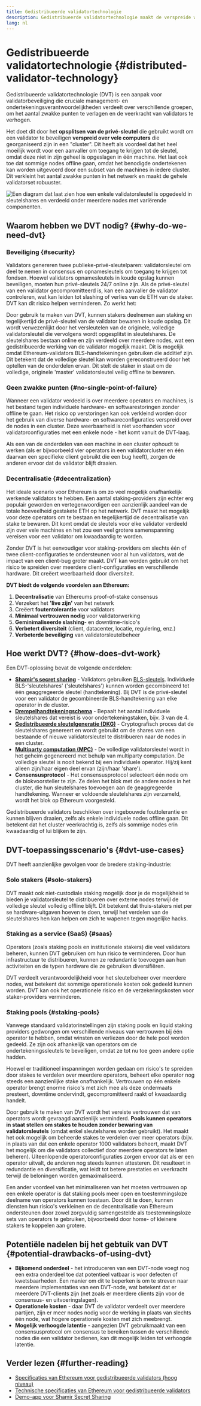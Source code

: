 ```yaml
---
title: Gedistribueerde validatortechnologie
description: Gedistribueerde validatortechnologie maakt de verspreide werking van een Ethereum-validator door verschillende partijen mogelijk.
lang: nl
---
```


# Gedistribueerde validatortechnologie {#distributed-validator-technology}

Gedistribueerde validatortechnologie (DVT) is een aanpak voor validatorbeveiliging die cruciale management- en ondertekeningsverantwoordelijkheden verdeelt over verschillende groepen, om het aantal zwakke punten te verlagen en de veerkracht van validators te verhogen.

Het doet dit door het **opsplitsen van de privé-sleutel** die gebruikt wordt om een validator te beveiligen **verspreid over vele computers** die georganiseerd zijn in een "cluster". Dit heeft als voordeel dat het heel moeilijk wordt voor een aanvaller om toegang te krijgen tot de sleutel, omdat deze niet in zijn geheel is opgeslagen in één machine. Het laat ook toe dat sommige nodes offline gaan, omdat het benodigde ondertekenen kan worden uitgevoerd door een subset van de machines in iedere cluster. Dit verkleint het aantal zwakke punten in het netwerk en maakt de gehele validatorset robuuster.

![Een diagram dat laat zien hoe een enkele validatorsleutel is opgedeeld in sleutelshares en verdeeld onder meerdere nodes met variërende componenten.](./dvt-cluster.png)

## Waarom hebben we DVT nodig? {#why-do-we-need-dvt}

### Beveiliging {#security}

Validators genereren twee publieke-privé-sleutelparen: validatorsleutel om deel te nemen in consensus en opnamesleutels om toegang te krijgen tot fondsen. Hoewel validators opnamesleutels in koude opslag kunnen beveiligen, moeten hun privé-sleutels 24/7 online zijn. Als de privé-sleutel van een validator gecompromitteerd is, kan een aanvaller de validator controleren, wat kan leiden tot slashing of verlies van de ETH van de staker. DVT kan dit risico helpen verminderen. Zo werkt het:

Door gebruik te maken van DVT, kunnen stakers deelnemen aan staking en tegelijkertijd de privé-sleutel van de validator bewaren in koude opslag. Dit wordt verwezenlijkt door het versleutelen van de originele, volledige validatorsleutel die vervolgens wordt opgesplitst in sleutelshares. De sleutelshares bestaan online en zijn verdeeld over meerdere nodes, wat een gedistribueerde werking van de validator mogelijk maakt. Dit is mogelijk omdat Ethereum-validators BLS-handtekeningen gebruiken die additief zijn. Dit betekent dat de volledige sleutel kan worden gereconstrueerd door het optellen van de onderdelen ervan. Dit stelt de staker in staat om de volledige, originele 'master' validatorsleutel veilig offline te bewaren.

### Geen zwakke punten {#no-single-point-of-failure}

Wanneer een validator verdeeld is over meerdere operators en machines, is het bestand tegen individuele hardware- en softwarestoringen zonder offline te gaan. Het risico op verstoringen kan ook verkleind worden door het gebruik van diverse hardware- en softwareconfiguraties verspreid over de nodes in een cluster. Deze weerbaarheid is niet voorhanden voor validatorconfiguraties met een enkele node - het komt vanuit de DVT-laag.

Als een van de onderdelen van een machine in een cluster ophoudt te werken (als er bijvoorbeeld vier operators in een validatorcluster en één daarvan een specifieke client gebruikt die een bug heeft), zorgen de anderen ervoor dat de validator blijft draaien.

### Decentralisatie {#decentralization}

Het ideale scenario voor Ethereum is om zo veel mogelijk onafhankelijk werkende validators te hebben. Een aantal staking-providers zijn echter erg populair geworden en vertegenwoordigen een aanzienlijk aandeel van de totale hoeveelheid gestakete ETH op het netwerk. DVT maakt het mogelijk voor deze operators om te bestaan en tegelijkertijd de decentralisatie van stake te bewaren. Dit komt omdat de sleutels voor elke validator verdeeld zijn over vele machines en het zou een veel grotere samenspanning vereisen voor een validator om kwaadaardig te worden.

Zonder DVT is het eenvoudiger voor staking-providers om slechts één of twee client-configuraties te ondersteunen voor al hun validators, wat de impact van een client-bug groter maakt. DVT kan worden gebruikt om het risico te spreiden over meerdere client-configuraties en verschillende hardware. Dit creëert weerbaarheid door diversiteit.

**DVT biedt de volgende voordelen aan Ethereum:**

1. **Decentralisatie** van Ethereums proof-of-stake consensus
2. Verzekert het **'live zijn'** van het netwerk
3. Creëert **foutentolerantie** voor validators
4. **Minimaal vertrouwen nodig** voor validatorwerking
5. **Geminimaliseerde slashing**- en downtime-risico's
6. **Verbetert diversiteit** (client, datacenter, locatie, regulering, enz.)
7. **Verbeterde beveiliging** van validatorsleutelbeheer

## Hoe werkt DVT? {#how-does-dvt-work}

Een DVT-oplossing bevat de volgende onderdelen:

- **[Shamir's secret sharing](https://medium.com/@keylesstech/a-beginners-guide-to-shamir-s-secret-sharing-e864efbf3648)** - Validators gebruiken [BLS-sleutels](https://en.wikipedia.org/wiki/BLS_digital_signature). Individuele BLS-'sleutelshares' ('sleutelshares') kunnen worden gecombineerd tot één geaggregeerde sleutel (handtekening). Bij DVT is de privé-sleutel voor een validator de gecombineerde BLS-handtekening van elke operator in de cluster.
- **[Drempelhandtekeningschema](https://medium.com/nethermind-eth/threshold-signature-schemes-36f40bc42aca)** - Bepaalt het aantal individuele sleutelshares dat vereist is voor ondertekeningstaken, bijv. 3 van de 4.
- **[Gedistribueerde sleutelgeneratie (DKG)](https://medium.com/toruslabs/what-distributed-key-generation-is-866adc79620)** - Cryptografisch proces dat de sleutelshares genereert en wordt gebruikt om de shares van een bestaande of nieuwe validatorsleutel te distribueren naar de nodes in een cluster.
- **[Multiparty computation (MPC)](https://messari.io/report/applying-multiparty-computation-to-the-world-of-blockchains)** - De volledige validatorsleutel wordt in het geheim gegenereerd met behulp van multiparty computation. De volledige sleutel is nooit bekend bij een individuele operator. Hij/zij kent alleen zijn/haar eigen deel ervan (zijn/haar 'share').
- **Consensusprotocol** - Het consensusprotocol selecteert één node om de blokvoorsteller te zijn. Ze delen het blok met de andere nodes in het cluster, die hun sleutelshares toevoegen aan de geaggregeerde handtekening. Wanneer er voldoende sleutelshares zijn verzameld, wordt het blok op Ethereum voorgesteld.

Gedistribueerde validators beschikken over ingebouwde fouttolerantie en kunnen blijven draaien, zelfs als enkele individuele nodes offline gaan. Dit betekent dat het cluster veerkrachtig is, zelfs als sommige nodes erin kwaadaardig of lui blijken te zijn.

## DVT-toepassingsscenario's {#dvt-use-cases}

DVT heeft aanzienlijke gevolgen voor de bredere staking-industrie:

### Solo stakers {#solo-stakers}

DVT maakt ook niet-custodiale staking mogelijk door je de mogelijkheid te bieden je validatorsleutel te distribueren over externe nodes terwijl de volledige sleutel volledig offline blijft. Dit betekent dat thuis-stakers niet per se hardware-uitgaven hoeven te doen, terwijl het verdelen van de sleutelshares hen kan helpen om zich te wapenen tegen mogelijke hacks.

### Staking as a service (SaaS) {#saas}

Operators (zoals staking pools en institutionele stakers) die veel validators beheren, kunnen DVT gebruiken om hun risico te verminderen. Door hun infrastructuur te distribueren, kunnen ze redundantie toevoegen aan hun activiteiten en de typen hardware die ze gebruiken diversifiëren.

DVT verdeelt verantwoordelijkheid voor het sleutelbeheer over meerdere nodes, wat betekent dat sommige operationele kosten ook gedeeld kunnen worden. DVT kan ook het operationele risico en de verzekeringskosten voor staker-providers verminderen.

### Staking pools {#staking-pools}

Vanwege standaard validatorinstellingen zijn staking pools en liquid staking providers gedwongen om verschillende niveaus van vertrouwen bij één operator te hebben, omdat winsten en verliezen door de hele pool worden gedeeld. Ze zijn ook afhankelijk van operators om de ondertekeningssleutels te beveiligen, omdat ze tot nu toe geen andere optie hadden.

Hoewel er traditioneel inspanningen worden gedaan om risico's te spreiden door stakes te verdelen over meerdere operators, beheert elke operator nog steeds een aanzienlijke stake onafhankelijk. Vertrouwen op één enkele operator brengt enorme risico's met zich mee als deze ondermaats presteert, downtime ondervindt, gecompromitteerd raakt of kwaadaardig handelt.

Door gebruik te maken van DVT wordt het vereiste vertrouwen dat van operators wordt gevraagd aanzienlijk verminderd. **Pools kunnen operators in staat stellen om stakes te houden zonder bewaring van validatorsleutels** (omdat enkel sleutelshares worden gebruikt). Het maakt het ook mogelijk om beheerde stakes te verdelen over meer operators (bijv. in plaats van dat een enkele operator 1000 validators beheert, maakt DVT het mogelijk om die validators collectief door meerdere operators te laten beheren). Uiteenlopende operatorconfiguraties zorgen ervoor dat als er een operator uitvalt, de anderen nog steeds kunnen attesteren. Dit resulteert in redundantie en diversificatie, wat leidt tot betere prestaties en veerkracht terwijl de beloningen worden gemaximaliseerd.

Een ander voordeel van het minimaliseren van het moeten vertrouwen op een enkele operator is dat staking pools meer open en toestemmingsloze deelname van operators kunnen toestaan. Door dit te doen, kunnen diensten hun risico's verkleinen en de decentralisatie van Ethereum ondersteunen door zowel zorgvuldig samengestelde als toestemmingsloze sets van operators te gebruiken, bijvoorbeeld door home- of kleinere stakers te koppelen aan grotere.

## Potentiële nadelen bij het gebtuik van DVT {#potential-drawbacks-of-using-dvt}

- **Bijkomend onderdeel** - het introduceren van een DVT-node voegt nog een extra onderdeel toe dat potentieel vatbaar is voor defecten of kwetsbaarheden. Een manier om dit te beperken is om te streven naar meerdere implementaties van een DVT-node, wat betekent dat er meerdere DVT-clients zijn (net zoals er meerdere clients zijn voor de consensus- en uitvoeringslagen).
- **Operationele kosten** - daar DVT de validator verdeelt over meerdere partijen, zijn er meer nodes nodig voor de werking in plaats van slechts één node, wat hogere operationele kosten met zich meebrengt.
- **Mogelijk verhoogde latentie** - aangezien DVT gebruikmaakt van een consensusprotocol om consensus te bereiken tussen de verschillende nodes die een validator bedienen, kan dit mogelijk leiden tot verhoogde latentie.

## Verder lezen {#further-reading}

- [Specificaties van Ethereum voor gedistribueerde validators (hoog niveau)](https://github.com/ethereum/distributed-validator-specs)
- [Technische specificaties van Ethereum voor gedistribueerde validators](https://github.com/ethereum/distributed-validator-specs/tree/dev/src/dvspec)
- [Demo-app voor Shamir Secret Sharing](https://iancoleman.io/shamir/)
